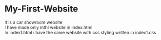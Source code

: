 # My-First-Website
It is a car showroom website
<br>
I have made only mthl website in index.html <br>
In index1.html i have the same website with css styling written in index1.css
